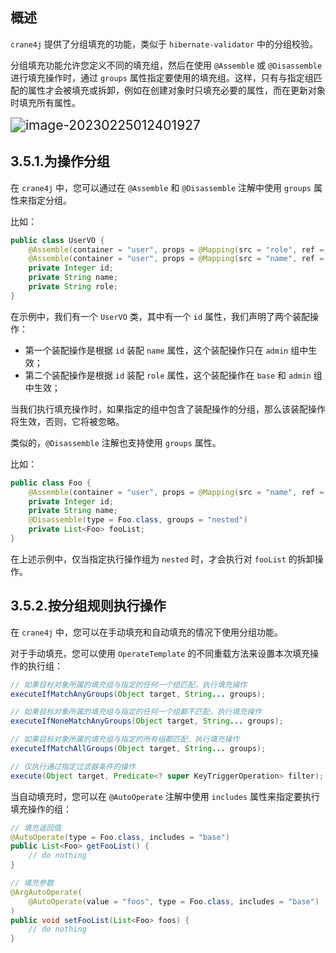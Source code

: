 ## 概述

`crane4j` 提供了分组填充的功能，类似于 `hibernate-validator` 中的分组校验。

分组填充功能允许您定义不同的填充组，然后在使用 `@Assemble` 或 `@Disassemble` 进行填充操作时，通过 `groups` 属性指定要使用的填充组。这样，只有与指定组匹配的属性才会被填充或拆卸，例如在创建对象时只填充必要的属性，而在更新对象时填充所有属性。

<img src="https://img.xiajibagao.top/image-20230225012401927.png" alt="image-20230225012401927" style="zoom:150%;" />

## 3.5.1.为操作分组

在 `crane4j` 中，您可以通过在 `@Assemble` 和 `@Disassemble` 注解中使用 `groups` 属性来指定分组。

比如：

~~~java
public class UserVO {
    @Assemble(container = "user", props = @Mapping(src = "role", ref = "role"), groups = "admin")
    @Assemble(container = "user", props = @Mapping(src = "name", ref = "name"), groups = {"base", "admin"})
    private Integer id;
    private String name;
    private String role;
}
~~~

在示例中，我们有一个 `UserVO` 类，其中有一个 `id` 属性，我们声明了两个装配操作：

- 第一个装配操作是根据 `id` 装配 `name` 属性，这个装配操作只在 `admin` 组中生效；
- 第二个装配操作是根据 `id` 装配 `role` 属性，这个装配操作在 `base` 和 `admin` 组中生效；

当我们执行填充操作时，如果指定的组中包含了装配操作的分组，那么该装配操作将生效，否则，它将被忽略。

类似的，`@Disassemble` 注解也支持使用 `groups` 属性。

比如：

~~~java
public class Foo {
    @Assemble(container = "user", props = @Mapping(src = "name", ref = "name"), groups = "admin")
    private Integer id;
    private String name;
    @Disassemble(type = Foo.class, groups = "nested")
    private List<Foo> fooList;
}
~~~

在上述示例中，仅当指定执行操作组为 `nested` 时，才会执行对 `fooList` 的拆卸操作。

## 3.5.2.按分组规则执行操作

在 `crane4j` 中，您可以在手动填充和自动填充的情况下使用分组功能。

对于手动填充，您可以使用 `OperateTemplate` 的不同重载方法来设置本次填充操作的执行组：

~~~java
// 如果目标对象所属的填充组与指定的任何一个组匹配，执行填充操作
executeIfMatchAnyGroups(Object target, String... groups);

// 如果目标对象所属的填充组与指定的任何一个组都不匹配，执行填充操作
executeIfNoneMatchAnyGroups(Object target, String... groups);

// 如果目标对象所属的填充组与指定的所有组都匹配，执行填充操作
executeIfMatchAllGroups(Object target, String... groups);

// 仅执行通过指定过滤器条件的操作
execute(Object target, Predicate<? super KeyTriggerOperation> filter);
~~~

当自动填充时，您可以在 `@AutoOperate` 注解中使用 `includes` 属性来指定要执行填充操作的组：

~~~java
// 填充返回值
@AutoOperate(type = Foo.class, includes = "base")
public List<Foo> getFooList() {
    // do nothing
}

// 填充参数
@ArgAutoOperate(
    @AutoOperate(value = "foos", type = Foo.class, includes = "base")
)
public void setFooList(List<Foo> foos) {
    // do nothing
}
~~~
